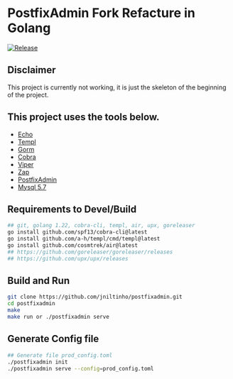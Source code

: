 # PostfixAdmin Fork Refacture in Golang

[![Release](https://github.com/jniltinho/postfixadmin/workflows/Release/badge.svg)](https://github.com/jniltinho/postfixadmin/actions?query=workflow%3ARelease)

## Disclaimer
This project is currently not working, it is just the skeleton of the beginning of the project.

## This project uses the tools below.

- [Echo](https://echo.labstack.com/)
- [Templ](https://templ.guide/)
- [Gorm](https://gorm.io/)
- [Cobra](https://cobra.dev/)
- [Viper](https://github.com/spf13/viper)
- [Zap](https://github.com/uber-go/zap)
- [PostfixAdmin](https://github.com/postfixadmin/postfixadmin)
- [Mysql 5.7](https://hub.docker.com/_/mysql)

## Requirements to Devel/Build

```bash
## git, golang 1.22, cobra-cli, templ, air, upx, goreleaser
go install github.com/spf13/cobra-cli@latest
go install github.com/a-h/templ/cmd/templ@latest
go install github.com/cosmtrek/air@latest
## https://github.com/goreleaser/goreleaser/releases
## https://github.com/upx/upx/releases
```


## Build and Run

```bash
git clone https://github.com/jniltinho/postfixadmin.git
cd postfixadmin
make
make run or ./postfixadmin serve
```

## Generate Config file

```bash
## Generate file prod_config.toml
./postfixadmin init
./postfixadmin serve --config=prod_config.toml
```
